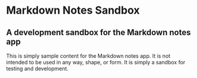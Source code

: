 # Markdown Notes Sandbox
## A development sandbox for the Markdown notes app

This is simply sample content for the Markdown notes app. It is not intended to be used in any way, shape, or form. It is simply a sandbox for testing and development.